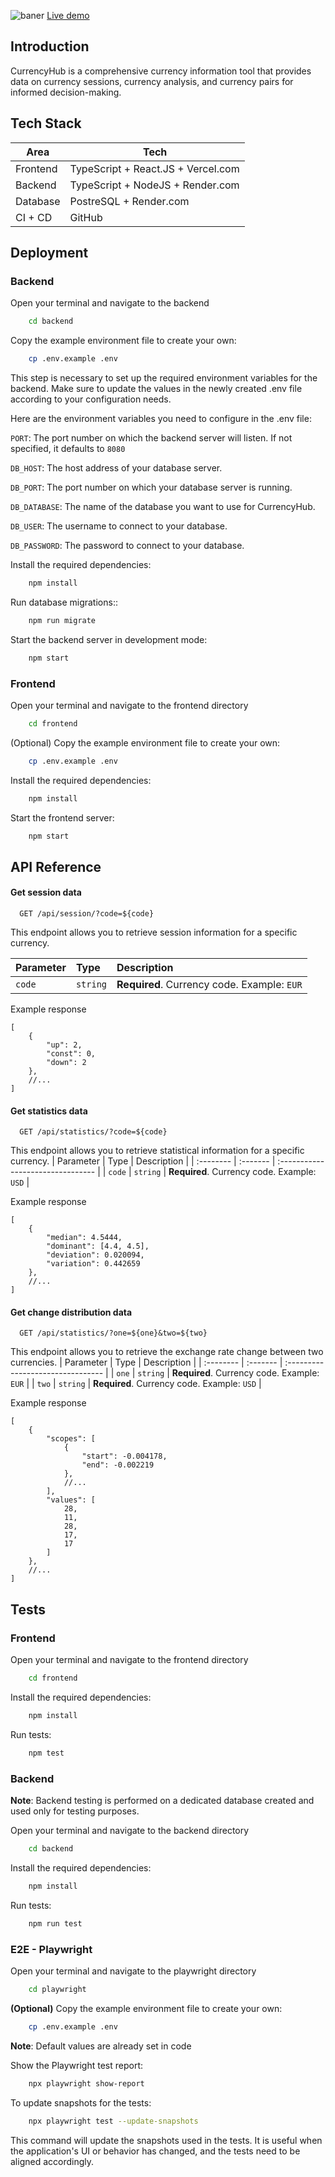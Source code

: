 ![baner](https://github.com/DudzinskiR/CurrencyHub/assets/130515506/1cbac3a4-9da1-4fc5-af6a-33552bff5961)
[Live demo](https://currencyhub.vercel.app)

## Introduction

CurrencyHub is a comprehensive currency information tool that provides data on currency sessions, currency analysis, and currency pairs for informed decision-making.

## Tech Stack

| Area     | Tech                               |
| -------- | ---------------------------------- |
| Frontend | TypeScript + React.JS + Vercel.com |
| Backend  | TypeScript + NodeJS + Render.com   |
| Database | PostreSQL + Render.com             |
| CI + CD  | GitHub                             |

## Deployment

### Backend

Open your terminal and navigate to the backend

```bash
    cd backend
```

Copy the example environment file to create your own:

```bash
    cp .env.example .env
```

This step is necessary to set up the required environment variables for the backend. Make sure to update the values in the newly created .env file according to your configuration needs.

Here are the environment variables you need to configure in the .env file:

`PORT`: The port number on which the backend server will listen. If not specified, it defaults to `8080`

`DB_HOST`: The host address of your database server.

`DB_PORT`: The port number on which your database server is running.

`DB_DATABASE`: The name of the database you want to use for CurrencyHub.

`DB_USER`: The username to connect to your database.

`DB_PASSWORD`: The password to connect to your database.

Install the required dependencies:

```bash
    npm install
```

Run database migrations::

```bash
    npm run migrate
```

Start the backend server in development mode:

```bash
    npm start
```

### Frontend

Open your terminal and navigate to the frontend directory

```bash
    cd frontend
```

(Optional) Copy the example environment file to create your own:

```bash
    cp .env.example .env
```

Install the required dependencies:

```bash
    npm install
```

Start the frontend server:

```bash
    npm start
```

## API Reference

#### Get session data

```
  GET /api/session/?code=${code}
```

This endpoint allows you to retrieve session information for a specific currency.

| Parameter | Type     | Description                                 |
| :-------- | :------- | :------------------------------------------ |
| `code`    | `string` | **Required**. Currency code. Example: `EUR` |

Example response

```
[
    {
        "up": 2,
        "const": 0,
        "down": 2
    },
    //...
]
```

#### Get statistics data

```
  GET /api/statistics/?code=${code}
```

This endpoint allows you to retrieve statistical information for a specific currency.
| Parameter | Type | Description |
| :-------- | :------- | :-------------------------------- |
| `code` | `string` | **Required**. Currency code. Example: `USD` |

Example response

```
[
    {
        "median": 4.5444,
        "dominant": [4.4, 4.5],
        "deviation": 0.020094,
        "variation": 0.442659
    },
    //...
]
```

#### Get change distribution data

```
  GET /api/statistics/?one=${one}&two=${two}
```

This endpoint allows you to retrieve the exchange rate change between two currencies.
| Parameter | Type | Description |
| :-------- | :------- | :-------------------------------- |
| `one` | `string` | **Required**. Currency code. Example: `EUR` |
| `two` | `string` | **Required**. Currency code. Example: `USD` |

Example response

```
[
    {
        "scopes": [
            {
                "start": -0.004178,
                "end": -0.002219
            },
            //...
        ],
        "values": [
            28,
            11,
            28,
            17,
            17
        ]
    },
    //...
]
```

## Tests

### Frontend

Open your terminal and navigate to the frontend directory

```bash
    cd frontend
```

Install the required dependencies:

```bash
    npm install
```

Run tests:

```bash
    npm test
```

### Backend

**Note**: Backend testing is performed on a dedicated database created and used only for testing purposes.

Open your terminal and navigate to the backend directory

```bash
    cd backend
```

Install the required dependencies:

```bash
    npm install
```

Run tests:

```bash
    npm run test
```

### E2E - Playwright

Open your terminal and navigate to the playwright directory

```bash
    cd playwright
```

**(Optional)** Copy the example environment file to create your own:

```bash
    cp .env.example .env
```

**Note**: Default values are already set in code

Show the Playwright test report:

```bash
    npx playwright show-report
```

To update snapshots for the tests:

```bash
    npx playwright test --update-snapshots
```

This command will update the snapshots used in the tests. It is useful when the application's UI or behavior has changed, and the tests need to be aligned accordingly.
